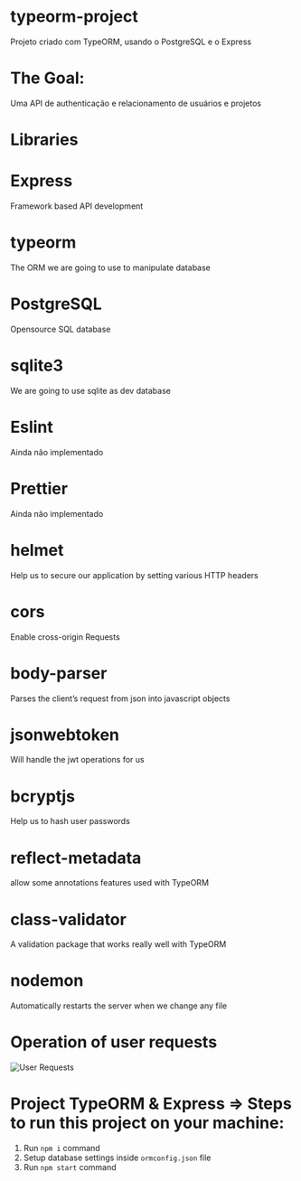 # typeorm-project
Projeto criado com TypeORM, usando o PostgreSQL e o Express

# The Goal:
Uma API de authenticação e relacionamento de usuários e projetos

# Libraries
<h1>Express</h1>
Framework based API development

<h1>typeorm</h1>
The ORM we are going to use to manipulate database

<h1>PostgreSQL</h1>
Opensource SQL database

<h1>sqlite3</h1>
We are going to use sqlite as dev database

<h1>Eslint</h1>
Ainda não implementado

<h1>Prettier</h1>
Ainda não implementado

<h1>helmet</h1>
Help us to secure our application by setting various HTTP headers

<h1>cors</h1>
Enable cross-origin Requests

<h1>body-parser</h1>
Parses the client’s request from json into javascript objects

<h1>jsonwebtoken</h1>
Will handle the jwt operations for us

<h1>bcryptjs</h1>
Help us to hash user passwords

<h1>reflect-metadata</h1>
allow some annotations features used with TypeORM

<h1>class-validator</h1>
A validation package that works really well with TypeORM

<h1>nodemon</h1>
Automatically restarts the server when we change any file

# Operation of user requests
<img src="assets-proj/image-project.png" alt="User Requests">


# Project TypeORM & Express => Steps to run this project on your machine:

1. Run `npm i` command
2. Setup database settings inside `ormconfig.json` file
3. Run `npm start` command
